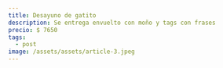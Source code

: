```yaml
---
title: Desayuno de gatito
description: Se entrega envuelto con moño y tags con frases
precio: $ 7650
tags:
  - post
image: /assets/assets/article-3.jpeg
---
```

